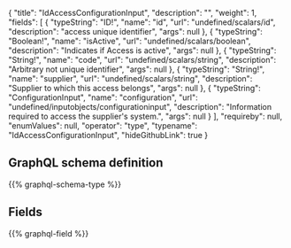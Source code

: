 {
  "title": "IdAccessConfigurationInput",
  "description": "",
  "weight": 1,
  "fields": [
    {
      "typeString": "ID!",
      "name": "id",
      "url": "undefined/scalars/id",
      "description": "access unique identifier",
      "args": null
    },
    {
      "typeString": "Boolean!",
      "name": "isActive",
      "url": "undefined/scalars/boolean",
      "description": "Indicates if Access is active",
      "args": null
    },
    {
      "typeString": "String!",
      "name": "code",
      "url": "undefined/scalars/string",
      "description": "Arbitrary not unique identifier",
      "args": null
    },
    {
      "typeString": "String!",
      "name": "supplier",
      "url": "undefined/scalars/string",
      "description": "Supplier to which this access belongs",
      "args": null
    },
    {
      "typeString": "ConfigurationInput",
      "name": "configuration",
      "url": "undefined/inputobjects/configurationinput",
      "description": "Information required to access the supplier's system.",
      "args": null
    }
  ],
  "requireby": null,
  "enumValues": null,
  "operator": "type",
  "typename": "IdAccessConfigurationInput",
  "hideGithubLink": true
}
## GraphQL schema definition

{{% graphql-schema-type %}}

## Fields

{{% graphql-field %}}
